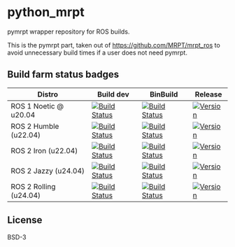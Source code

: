 # python_mrpt
pymrpt wrapper repository for ROS builds.

This is the pymrpt part, taken out of https://github.com/MRPT/mrpt_ros to avoid unnecessary build times if a user does not need pymrpt.

## Build farm status badges

| Distro | Build dev | BinBuild | Release |
| --- | --- | --- | --- |
| ROS 1 Noetic @ u20.04 | [![Build Status](https://build.ros.org/job/Ndev__python_mrpt__ubuntu_focal_amd64/badge/icon)](https://build.ros.org/job/Ndev__python_mrpt_ubuntu_focal_amd64/) | [![Build Status](https://build.ros.org/job/Nbin_uF64__python_mrpt_ubuntu_focal_amd64__binary/badge/icon)](https://build.ros.org/job/Nbin_uF64__python_mrpt_ubuntu_focal_amd64__binary/)  | [![Version](https://img.shields.io/ros/v/noetic/python_mrpt)](https://index.ros.org/search/?term=python_mrpt) |
| ROS 2 Humble (u22.04) | [![Build Status](https://build.ros2.org/job/Hdev__python_mrpt__ubuntu_jammy_amd64/badge/icon)](https://build.ros2.org/job/Hdev__python_mrpt__ubuntu_jammy_amd64/) | [![Build Status](https://build.ros2.org/job/Hbin_uJ64__python_mrpt_ubuntu_jammy_amd64__binary/badge/icon)](https://build.ros2.org/job/Hbin_uJ64__python_mrpt_ubuntu_jammy_amd64__binary/)  | [![Version](https://img.shields.io/ros/v/humble/python_mrpt)](https://index.ros.org/search/?term=python_mrpt) |
| ROS 2 Iron (u22.04) | [![Build Status](https://build.ros2.org/job/Idev__python_mrpt__ubuntu_jammy_amd64/badge/icon)](https://build.ros2.org/job/Idev__python_mrpt__ubuntu_jammy_amd64/) | [![Build Status](https://build.ros2.org/job/Ibin_uJ64__python_mrpt_ubuntu_jammy_amd64__binary/badge/icon)](https://build.ros2.org/job/Ibin_uJ64__python_mrpt_ubuntu_jammy_amd64__binary/) | [![Version](https://img.shields.io/ros/v/iron/python_mrpt)](https://index.ros.org/search/?term=python_mrpt) |
| ROS 2 Jazzy (u24.04) | [![Build Status](https://build.ros2.org/job/Jdev__python_mrpt__ubuntu_noble_amd64/badge/icon)](https://build.ros2.org/job/Jdev__python_mrpt__ubuntu_noble_amd64/) | [![Build Status](https://build.ros2.org/job/Jbin_uN64__python_mrpt_ubuntu_noble_amd64__binary/badge/icon)](https://build.ros2.org/job/Jbin_uN64__python_mrpt_ubuntu_noble_amd64__binary/) | [![Version](https://img.shields.io/ros/v/jazzy/python_mrpt)](https://index.ros.org/search/?term=python_mrpt) |
| ROS 2 Rolling (u24.04) | [![Build Status](https://build.ros2.org/job/Rdev__python_mrpt__ubuntu_noble_amd64/badge/icon)](https://build.ros2.org/job/Rdev__python_mrpt__ubuntu_noble_amd64/) | [![Build Status](https://build.ros2.org/job/Rbin_uN64__python_mrpt_ubuntu_noble_amd64__binary/badge/icon)](https://build.ros2.org/job/Rbin_uN64__python_mrpt_ubuntu_noble_amd64__binary/) | [![Version](https://img.shields.io/ros/v/rolling/python_mrpt)](https://index.ros.org/search/?term=python_mrpt) |

## License
BSD-3
